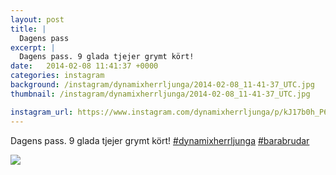 ```yaml
---
layout: post
title: |
  Dagens pass
excerpt: |
  Dagens pass. 9 glada tjejer grymt kört!  
date:   2014-02-08 11:41:37 +0000
categories: instagram
background: /instagram/dynamixherrljunga/2014-02-08_11-41-37_UTC.jpg
thumbnail: /instagram/dynamixherrljunga/2014-02-08_11-41-37_UTC.jpg

instagram_url: https://www.instagram.com/dynamixherrljunga/p/kJ17b0h_P6
---
```

Dagens pass. 9 glada tjejer grymt kört! [#dynamixherrljunga](https://www.instagram.com/explore/tags/dynamixherrljunga/) [#barabrudar](https://www.instagram.com/explore/tags/barabrudar/)



<img src='/www-dynamix-herrljunga/instagram/dynamixherrljunga/2014-02-08_11-41-37_UTC.jpg' class='img-fluid' />
